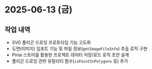 # 2025-06-13 (금)

## 작업 내역

- SVG 폴리곤 드로잉 프로토타입 기능 고도화
- 도면(이미지) 임포트 기능 및 파일 정보(`getImageFileInfo`) 추출 로직 구현
- Pinia 스토어를 활용한 프로젝트 데이터 저장/로드 로직 초안 설계
- 폴리곤 드로잉 관련 유틸리티 함수(`isPointInPolygons` 등) 추가
